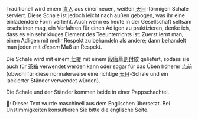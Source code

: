 <p>Traditionell wird einem <abbr title="kinin, noble man">貴人</abbr> aus einer neuen, weißen <abbr title="tenmoku">天目</abbr>-förmigen Schale serviert. Diese Schale ist jedoch leicht nach außen gebogen, was ihr eine einladendere Form verleiht. Auch wenn es heute in der Gesellschaft seltsam erscheinen mag, ein Verfahren für einen Adligen zu praktizieren, denke ich, dass es ein sehr kluges Element des Teeunterrichts ist: Zuerst lernt man, einen Adligen mit mehr Respekt zu behandeln als andere; dann behandelt man jeden mit <em>diesem</em> Maß an Respekt.</p>
<p>Die Schale wird mit einem <abbr title="shifuku, silk wrapping">仕覆</abbr> mit einem <abbr title="step arabesque flower pattern">段唐草割付紋</abbr> geliefert, sodass sie auch für <abbr title="chabako, serving tea from a box outside">茶箱</abbr> verwendet werden kann oder sogar für das Üben höherer <abbr title="temae">点前</abbr> (obwohl für diese normalerweise eine richtige <abbr title="tenmoku">天目</abbr>-Schale und ein lackierter Ständer verwendet würden).</p>
<p>Die Schale und der Ständer kommen beide in einer Pappschachtel.</p>
👾: Dieser Text wurde maschinell aus dem Englischen übersetzt. Bei Unstimmigkeiten konsultieren Sie bitte die englische Seite.
